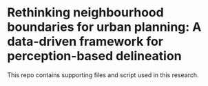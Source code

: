 # Rethinking neighbourhood boundaries for urban planning: A data-driven framework for perception-based delineation
This repo contains supporting files and script used in this research.
